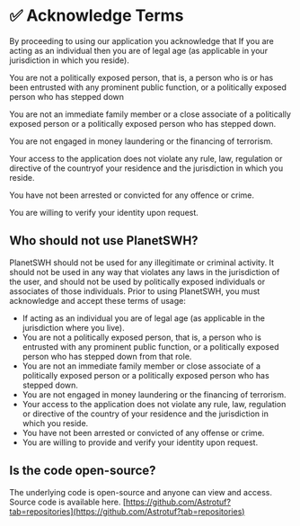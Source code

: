 # ✅ Acknowledge Terms

By proceeding to using our application you acknowledge that If you are acting as an individual then you are of legal age (as applicable in your jurisdiction in which you reside).

You are not a politically exposed person, that is, a person who is or has been entrusted with any prominent public function, or a politically exposed person who has stepped down&#x20;

You are not an immediate family member or a close associate of a politically exposed person or a politically exposed person who has stepped down.

You are not engaged in money laundering or the financing of terrorism.

Your access to the application does not violate any rule, law, regulation or directive of the countryof your residence and the jurisdiction in which you reside.

You have not been arrested or convicted for any offence or crime.

You are willing to verify your identity upon request.

## Who should not use PlanetSWH?

PlanetSWH should not be used for any illegitimate or criminal activity. It should not be used in any way that violates any laws in the jurisdiction of the user, and should not be used by politically exposed individuals or associates of those individuals. Prior to using PlanetSWH, you must acknowledge and accept these terms of usage:

* If acting as an individual you are of legal age (as applicable in the jurisdiction where you live).
* You are not a politically exposed person, that is, a person who is entrusted with any prominent public function, or a politically exposed person who has stepped down from that role.
* You are not an immediate family member or close associate of a politically exposed person or a politically exposed person who has stepped down.
* You are not engaged in money laundering or the financing of terrorism.
* Your access to the application does not violate any rule, law, regulation or directive of the country of your residence and the jurisdiction in which you reside.
* You have not been arrested or convicted of any offense or crime.
* You are willing to provide and verify your identity upon request.

## Is the code open-source?

The underlying code is open-source and anyone can view and access. Source code is available here. [https://github.com/Astrotuf?tab=repositories](https://github.com/Astrotuf?tab=repositories)

